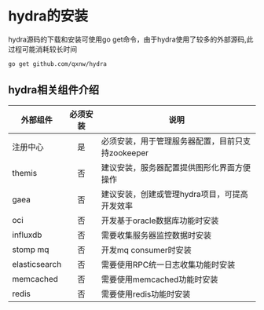 # hydra的安装

hydra源码的下载和安装可使用go get命令，由于hydra使用了较多的外部源码,此过程可能消耗较长时间

```
go get github.com/qxnw/hydra
```
## hydra相关组件介绍

| 外部组件        | 必须安装           | 说明  |
| ------------- |:-------------:| -----|
|注册中心    | 是 |必须安装，用于管理服务器配置，目前只支持zookeeper|
|themis|否|建议安装，服务器配置提供图形化界面方便操作|
|gaea|否|建议安装，创建或管理hydra项目，可提高开发效率|
|oci|否|开发基于oracle数据库功能时安装|
|influxdb    | 否|   需要收集服务器监控数据时安装 |
|stomp mq |否| 开发mq consumer时安装 |
|elasticsearch|否|需要使用RPC统一日志收集功能时安装|
|memcached|否|需要使用memcached功能时安装|
|redis|否|需要使用redis功能时安装|



